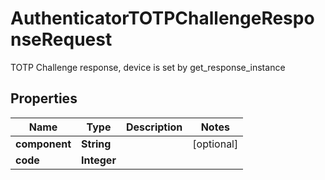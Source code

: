 

# AuthenticatorTOTPChallengeResponseRequest

TOTP Challenge response, device is set by get_response_instance

## Properties

| Name | Type | Description | Notes |
|------------ | ------------- | ------------- | -------------|
|**component** | **String** |  |  [optional] |
|**code** | **Integer** |  |  |



